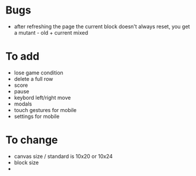 Bugs
======

* after refreshing the page the current block doesn't always reset, you get a mutant - old + current mixed


To add
======
* lose game condition
* delete a full row
* score
* pause
* keybord left/right move
* modals
* touch gestures for mobile
* settings for mobile

To change
======
* canvas size / standard is 10x20 or 10x24
* block size
* 
